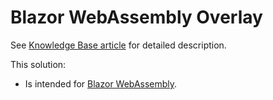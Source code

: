 # Blazor WebAssembly Overlay

See [Knowledge Base article](https://www.forestbrook.net/docs/blazor/overlay.html) for detailed description.

This solution:
* Is intended for [Blazor WebAssembly](https://docs.microsoft.com/en-us/aspnet/core/blazor/hosting-models#blazor-webassembly).

